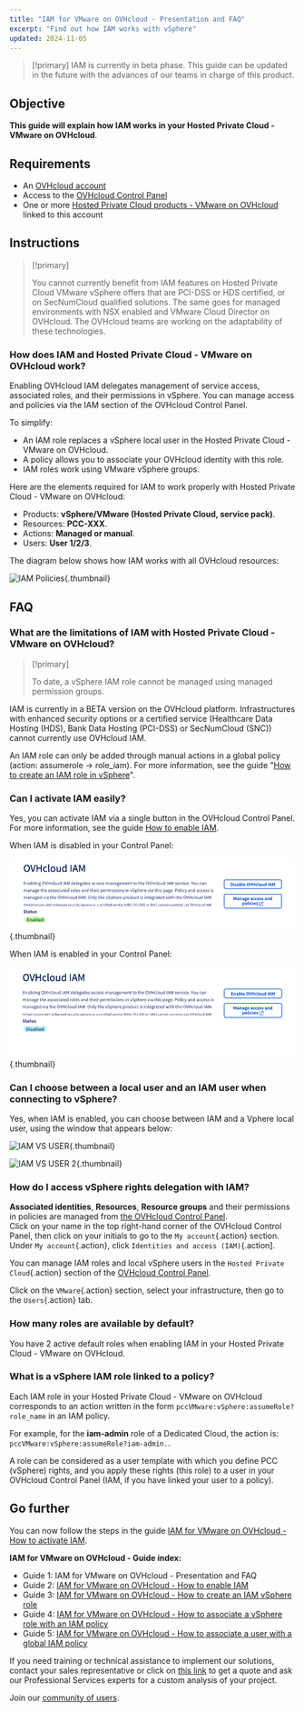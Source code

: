 ```yaml
---
title: "IAM for VMware on OVHcloud - Presentation and FAQ"
excerpt: "Find out how IAM works with vSphere"
updated: 2024-11-05
---
```


> [!primary]
> IAM is currently in beta phase. This guide can be updated in the future with the advances of our teams in charge of this product.
>

## Objective

**This guide will explain how IAM works in your Hosted Private Cloud - VMware on OVHcloud**.

## Requirements

- An [OVHcloud account](/pages/account_and_service_management/account_information/ovhcloud-account-creation)
- Access to the [OVHcloud Control Panel](/links/manager)
- One or more [Hosted Private Cloud products - VMware on OVHcloud](/links/hosted-private-cloud/vmware) linked to this account

## Instructions

> [!primary]
>
> You cannot currently benefit from IAM features on Hosted Private Cloud VMware vSphere offers that are PCI-DSS or HDS certified, or on SecNumCloud qualified solutions.
> The same goes for managed environments with NSX enabled and VMware Cloud Director on OVHcloud. The OVHcloud teams are working on the adaptability of these technologies.
>

### How does IAM and Hosted Private Cloud - VMware on OVHcloud work?

Enabling OVHcloud IAM delegates management of service access, associated roles, and their permissions in vSphere. You can manage access and policies via the IAM section of the OVHcloud Control Panel.

To simplify:

- An IAM role replaces a vSphere local user in the Hosted Private Cloud - VMware on OVHcloud.
- A policy allows you to associate your OVHcloud identity with this role.
- IAM roles work using VMware vSphere groups.

Here are the elements required for IAM to work properly with Hosted Private Cloud - VMware on OVHcloud:

- Products: **vSphere/VMware (Hosted Private Cloud, service pack)**.
- Resources: **PCC-XXX**.
- Actions: **Managed or manual**.
- Users: **User 1/2/3**.

The diagram below shows how IAM works with all OVHcloud resources:

![IAM Policies](images/iam_policies.png){.thumbnail}

## FAQ

### What are the limitations of IAM with Hosted Private Cloud - VMware on OVHcloud?

> [!primary]
>
> To date, a vSphere IAM role cannot be managed using managed permission groups.

IAM is currently in a BETA version on the OVHcloud platform. Infrastructures with enhanced security options or a certified service (Healthcare Data Hosting (HDS), Bank Data Hosting (PCI-DSS) or SecNumCloud (SNC)) cannot currently use OVHcloud IAM.

An IAM role can only be added through manual actions in a global policy (action: assumerole -> role_iam). For more information, see the guide "[How to create an IAM role in vSphere](/pages/hosted_private_cloud/hosted_private_cloud_powered_by_vmware/vmware_iam_role_policy)".


### Can I activate IAM easily?

Yes, you can activate IAM via a single button in the OVHcloud Control Panel. For more information, see the guide [How to enable IAM](/pages/hosted_private_cloud/hosted_private_cloud_powered_by_vmware/vmware_iam_activation).

When IAM is disabled in your Control Panel:

![IAM Activation Not Enabled](images/iam_enabled.png){.thumbnail}

When IAM is enabled in your Control Panel:

![IAM IAM Activation Enabled](images/iam_disabled.png){.thumbnail}

### Can I choose between a local user and an IAM user when connecting to vSphere?

Yes, when IAM is enabled, you can choose between IAM and a Vphere local user, using the window that appears below:

![IAM VS USER](images/iam_local_user_vs_iam.png){.thumbnail}

![IAM VS USER 2](images/iam_local_user_vs_iam_2.png){.thumbnail}

### How do I access vSphere rights delegation with IAM?

**Associated identities**, **Resources**, **Resource groups** and their permissions in policies are managed from [the OVHcloud Control Panel](/links/manager).<br>
Click on your name in the top right-hand corner of the OVHcloud Control Panel, then click on your initials to go to the `My account`{.action} section.<br>
Under `My account`{.action}, click `Identities and access (IAM)`{.action].

You can manage IAM roles and local vSphere users in the `Hosted Private Cloud`{.action} section of the [OVHcloud Control Panel](/links/manager).

Click on the `VMware`{.action} section, select your infrastructure, then go to the `Users`{.action} tab.

### How many roles are available by default?

You have 2 active default roles when enabling IAM in your Hosted Private Cloud - VMware on OVHcloud.

### What is a vSphere IAM role linked to a policy?

Each IAM role in your Hosted Private Cloud - VMware on OVHcloud corresponds to an action written in the form `pccVMware:vSphere:assumeRole?role_name` in an IAM policy.

For example, for the **iam-admin** role of a Dedicated Cloud, the action is: `pccVMware:vSphere:assumeRole?iam-admin.`.

A role can be considered as a user template with which you define PCC (vSphere) rights, and you apply these rights (this role) to a user in your OVHcloud Control Panel (IAM, if you have linked your user to a policy).

## Go further

You can now follow the steps in the guide [IAM for VMware on OVHcloud - How to activate IAM](/pages/hosted_private_cloud/hosted_private_cloud_powered_by_vmware/vmware_iam_activation).

**IAM for VMware on OVHcloud - Guide index:**

- Guide 1: IAM for VMware on OVHcloud - Presentation and FAQ
- Guide 2: [IAM for VMware on OVHcloud - How to enable IAM](/pages/hosted_private_cloud/hosted_private_cloud_powered_by_vmware/vmware_iam_activation)
- Guide 3: [IAM for VMware on OVHcloud - How to create an IAM vSphere role](/pages/hosted_private_cloud/hosted_private_cloud_powered_by_vmware/vmware_iam_role)
- Guide 4: [IAM for VMware on OVHcloud - How to associate a vSphere role with an IAM policy](/pages/hosted_private_cloud/hosted_private_cloud_powered_by_vmware/vmware_iam_role_policy)
- Guide 5: [IAM for VMware on OVHcloud - How to associate a user with a global IAM policy](/pages/hosted_private_cloud/hosted_private_cloud_powered_by_vmware/vmware_iam_user_policy)

If you need training or technical assistance to implement our solutions, contact your sales representative or click on [this link](/links/professional-services) to get a quote and ask our Professional Services experts for a custom analysis of your project.

Join our [community of users](/links/community).
